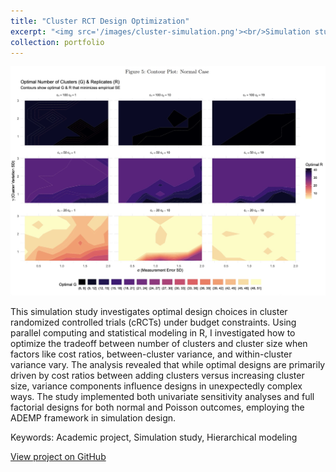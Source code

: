 ```yaml
---
title: "Cluster RCT Design Optimization"
excerpt: "<img src='/images/cluster-simulation.png'><br/>Simulation study optimizing cluster randomized trial designs through cost-benefit analysis"
collection: portfolio
---
```


![Figure 5](/images/cluster_fig5.png)

This simulation study investigates optimal design choices in cluster randomized controlled trials (cRCTs) under budget constraints. Using parallel computing and statistical modeling in R, I investigated how to optimize the tradeoff between number of clusters and cluster size when factors like cost ratios, between-cluster variance, and within-cluster variance vary. The analysis revealed that while optimal designs are primarily driven by cost ratios between adding clusters versus increasing cluster size, variance components influence designs in unexpectedly complex ways. The study implemented both univariate sensitivity analyses and full factorial designs for both normal and Poisson outcomes, employing the ADEMP framework in simulation design. 

Keywords: Academic project, Simulation study, Hierarchical modeling

[View project on GitHub](https://github.com/tomrannosaurus/cluster_RCT_sim)​​​​​​​​​​​​​​​​